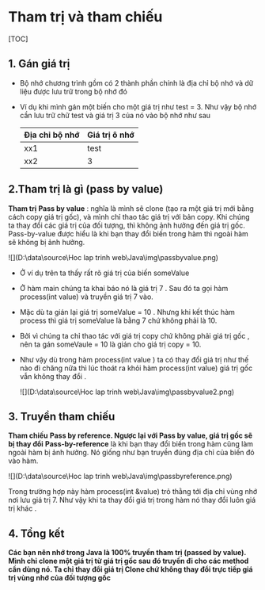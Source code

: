 # Tham trị và tham chiếu

[TOC]

## 1. Gán giá trị 

- Bộ nhớ chương trình gồm có 2 thành phần chính là địa chỉ bộ nhớ và dữ liệu được lưu trữ trong bộ nhớ đó

- Ví dụ khi mình gán một biến cho một giá trị như test = 3. Như vậy bộ nhớ cần lưu trữ chữ test và giá trị 3 của nó vào bộ nhớ như sau

  | Địa chỉ bộ nhớ | Giá trị ô nhớ |
  | -------------- | ------------- |
  | xx1            | test          |
  | xx2            | 3             |

## 2.Tham trị là gì (pass by value) 

**Tham trị** **Pass by value** : nghĩa là mình sẽ clone (tạo ra một giá trị mới bằng cách copy giá trị gốc), và mình chỉ thao tác giá trị với bản copy. Khi chúng ta thay đổi các giá trị của đối tượng, thì không ảnh hưởng đến giá trị gốc. Pass-by-value được hiểu là khi bạn thay đổi biến trong hàm thì ngoài hàm sẽ không bị ảnh hưởng.

![](D:\data\source\Hoc lap trinh web\Java\img\passbyvalue.png)

- Ở ví dụ trên ta thấy rất rõ giá trị của biến someValue

- Ở hàm main chúng ta khai báo nó là giá trị 7 . Sau đó ta gọi hàm process(int value) và truyền giá trị 7 vào.

- Mặc dù ta gián lại giá trị someValue = 10 . Nhưng khi kết thúc hàm process thì giá trị someValue là bằng 7 chứ không phải là 10.

- Bởi vì chúng ta chỉ thao tác với giá trị copy chứ không phải giá trị gốc , nên ta gán someVaule = 10 là gián cho giá trị copy = 10.

- Như vậy dù trong hàm process(int value ) ta có thay đổi giá trị như thế nào đi chăng nữa thì lúc thoát ra khỏi hàm process(int value) giá trị gốc vẫn không thay đổi .

  ![](D:\data\source\Hoc lap trinh web\Java\img\passbyvalue2.png)



## 3. Truyền tham chiếu 

**Tham chiếu** **Pass by reference. Ngược lại với Pass by value, giá trị gốc sẽ bị thay đổi** **Pass-by-reference** là khi bạn thay đổi biến trong hàm cũng làm ngoài hàm bị ảnh hưởng. Nó giống như bạn truyền đúng địa chỉ của biến đó vào hàm.

![](D:\data\source\Hoc lap trinh web\Java\img\passbyreference.png)

Trong trường hợp này hàm process(int &value) trỏ thằng tới địa chỉ vùng nhớ nơi lưu giá trị 7. Như vậy khi ta thay đổi giá trị trong hàm nó thay đổi luôn giá trị khác .

## 4. Tổng kết

**Các bạn nên nhớ trong Java là 100% truyền tham trị (passed by value). Mình chỉ clone một giá trị từ giá trị gốc sau đó truyền đi cho các method cần dùng nó. Ta chỉ thay đổi giá trị Clone chứ không thay đổi trực tiếp giá trị vùng nhớ của đối tượng gốc**